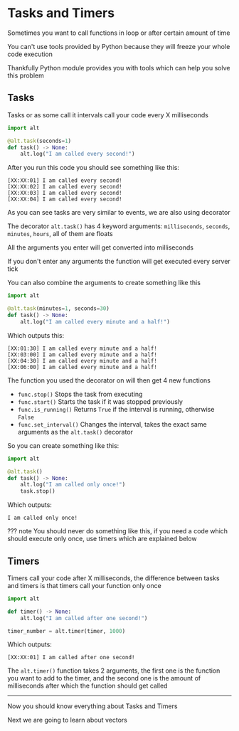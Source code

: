 # Tasks and Timers

Sometimes you want to call functions in loop or after certain amount of time

You can't use tools provided by Python because they will freeze your whole code execution

Thankfully Python module provides you with tools which can help you solve this problem

## Tasks

Tasks or as some call it intervals call your code every X milliseconds

```py
import alt

@alt.task(seconds=1)
def task() -> None:
    alt.log("I am called every second!")
```

After you run this code you should see something like this:
```
[XX:XX:01] I am called every second!
[XX:XX:02] I am called every second!
[XX:XX:03] I am called every second!
[XX:XX:04] I am called every second!
```

As you can see tasks are very similar to events, we are also using decorator

The decorator `alt.task()` has 4 keyword arguments: `milliseconds`, `seconds`, `minutes`, `hours`, all of them are floats

All the arguments you enter will get converted into milliseconds

If you don't enter any arguments the function will get executed every server tick

You can also combine the arguments to create something like this

```py
import alt

@alt.task(minutes=1, seconds=30)
def task() -> None:
    alt.log("I am called every minute and a half!")
```

Which outputs this:
```
[XX:01:30] I am called every minute and a half!
[XX:03:00] I am called every minute and a half!
[XX:04:30] I am called every minute and a half!
[XX:06:00] I am called every minute and a half!
```

The function you used the decorator on will then get 4 new functions

- `func.stop()` Stops the task from executing
- `func.start()` Starts the task if it was stopped previously
- `func.is_running()` Returns `True` if the interval is running, otherwise `False`
- `func.set_interval()` Changes the interval, takes the exact same arguments as the `alt.task()` decorator

So you can create something like this:

```py
import alt

@alt.task()
def task() -> None:
    alt.log("I am called only once!")
    task.stop()
```

Which outputs:
```
I am called only once!
```

??? note
    You should never do something like this, if you need a code which should execute only once, use timers which are explained below


## Timers

Timers call your code after X milliseconds, the difference between tasks and timers is that timers call your function only once

```py
import alt

def timer() -> None:
    alt.log("I am called after one second!")

timer_number = alt.timer(timer, 1000)
```

Which outputs:
```
[XX:XX:01] I am called after one second!
```

The `alt.timer()` function takes 2 arguments, the first one is the function you want to add to the timer, and the second one is the amount of milliseconds after which the function should get called

---

Now you should know everything about Tasks and Timers

Next we are going to learn about vectors
